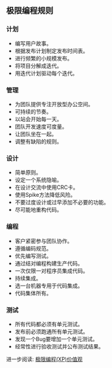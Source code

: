## 极限编程规则

### 计划
* 编写用户故事。
* 根据发布计划制定发布时间表。
* 进行频繁的小规模发布。
* 将项目分解成迭代。
* 用迭代计划驱动每个迭代。

### 管理
* 为团队提供专注开放型办公空间。
* 可持续的节奏。
* 以站会开始每一天。
* 团队开发速度可度量。
* 让团队坐在一起。
* 调整有缺陷的规则。

### 设计
* 简单原则。
* 设定一个系统隐喻。
* 在设计交流中使用CRC卡。
* 使用Spike方法降低风险。
* 不要过度设计或过早添加不必要的功能。
* 尽可能地重构代码。

### 编程
* 客户紧密参与团队协作。
* 遵循编码规范。
* 优先编写测试。
* 通过结对编程构建生产代码。
* 一次仅限一对程序员集成代码。
* 持续集成。
* 选一台机器专用于代码集成。
* 代码集体所有。

### 测试
* 所有代码都必须有单元测试。
* 发布前必须跑通所有单元测试。
* 发现一个Bug要增加一个单元测试。
* 经常性进行验收测试并公布测试结果。


进一步阅读: [极限编程(XP)价值观](value.md)
